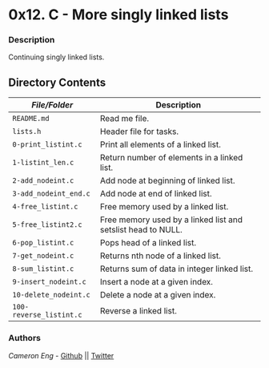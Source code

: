 # 0x12. C - More singly linked lists
### Description
Continuing singly linked lists.

## Directory Contents

|   ***File/Folder***    |  **Description**                       |
|---------------|---------------------------------------|
| `README.md` |  Read me file. |
| `lists.h` | Header file for tasks. |
| `0-print_listint.c` | Print all elements of a linked list. |
| `1-listint_len.c` | Return number of elements in a linked list. |
| `2-add_nodeint.c` | Add node at beginning of linked list. |
| `3-add_nodeint_end.c` | Add node at end of linked list. |
| `4-free_listint.c` | Free memory used by a linked list. |
| `5-free_listint2.c` | Free memory used by a linked list and setslist head to NULL. |
| `6-pop_listint.c` | Pops head of a linked list. |
| `7-get_nodeint.c` | Returns nth node of a linked list. |
| `8-sum_listint.c` | Returns sum of data in integer linked list. |
| `9-insert_nodeint.c` | Insert a node at a given index. |
| `10-delete_nodeint.c` | Delete a node at a given index. |
| `100-reverse_listint.c` | Reverse a linked list. |

### Authors
*Cameron Eng* - [Github](https://github.com/c_eng/) || [Twitter](https://twitter.com/c33Eng)
